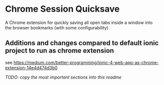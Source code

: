 # Chrome Session Quicksave

A Chrome extension for quickly saving all open tabs inside a window into the browser bookmarks (with some configurability)

## Additions and changes compared to default ionic project to run as chrome extension

see https://medium.com/better-programming/ionic-4-web-app-as-chrome-extension-14e4d474d3b0

_TODO: copy the most important sections into this readme_
